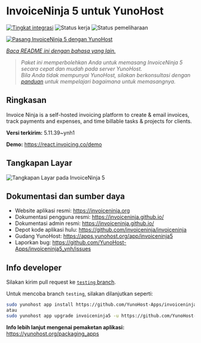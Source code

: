 <!--
N.B.: README ini dibuat secara otomatis oleh <https://github.com/YunoHost/apps/tree/master/tools/readme_generator>
Ini TIDAK boleh diedit dengan tangan.
-->

# InvoiceNinja 5 untuk YunoHost

[![Tingkat integrasi](https://apps.yunohost.org/badge/integration/invoiceninja5)](https://ci-apps.yunohost.org/ci/apps/invoiceninja5/)
![Status kerja](https://apps.yunohost.org/badge/state/invoiceninja5)
![Status pemeliharaan](https://apps.yunohost.org/badge/maintained/invoiceninja5)

[![Pasang InvoiceNinja 5 dengan YunoHost](https://install-app.yunohost.org/install-with-yunohost.svg)](https://install-app.yunohost.org/?app=invoiceninja5)

*[Baca README ini dengan bahasa yang lain.](./ALL_README.md)*

> *Paket ini memperbolehkan Anda untuk memasang InvoiceNinja 5 secara cepat dan mudah pada server YunoHost.*  
> *Bila Anda tidak mempunyai YunoHost, silakan berkonsultasi dengan [panduan](https://yunohost.org/install) untuk mempelajari bagaimana untuk memasangnya.*

## Ringkasan

Invoice Ninja is a self-hosted invoicing platform to create & email invoices, track payments and expenses, and time billable tasks & projects for clients.


**Versi terkirim:** 5.11.39~ynh1

**Demo:** <https://react.invoicing.co/demo>

## Tangkapan Layar

![Tangkapan Layar pada InvoiceNinja 5](./doc/screenshots/Create-Invoices-in-Seconds.png)

## Dokumentasi dan sumber daya

- Website aplikasi resmi: <https://invoiceninja.org>
- Dokumentasi pengguna resmi: <https://invoiceninja.github.io/>
- Dokumentasi admin resmi: <https://invoiceninja.github.io/>
- Depot kode aplikasi hulu: <https://github.com/invoiceninja/invoiceninja>
- Gudang YunoHost: <https://apps.yunohost.org/app/invoiceninja5>
- Laporkan bug: <https://github.com/YunoHost-Apps/invoiceninja5_ynh/issues>

## Info developer

Silakan kirim pull request ke [`testing` branch](https://github.com/YunoHost-Apps/invoiceninja5_ynh/tree/testing).

Untuk mencoba branch `testing`, silakan dilanjutkan seperti:

```bash
sudo yunohost app install https://github.com/YunoHost-Apps/invoiceninja5_ynh/tree/testing --debug
atau
sudo yunohost app upgrade invoiceninja5 -u https://github.com/YunoHost-Apps/invoiceninja5_ynh/tree/testing --debug
```

**Info lebih lanjut mengenai pemaketan aplikasi:** <https://yunohost.org/packaging_apps>
